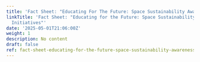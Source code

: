 ```yaml
---
title: 'Fact Sheet: "Educating For The Future: Space Sustainability Awareness Initiatives"'
linkTitle: 'Fact Sheet: "Educating for the Future: Space Sustainability Awareness
  Initiatives"'
date: '2025-05-01T21:06:00Z'
weight: 1
description: No content
draft: false
ref: fact-sheet-educating-for-the-future-space-sustainability-awareness-initiatives
---
```


